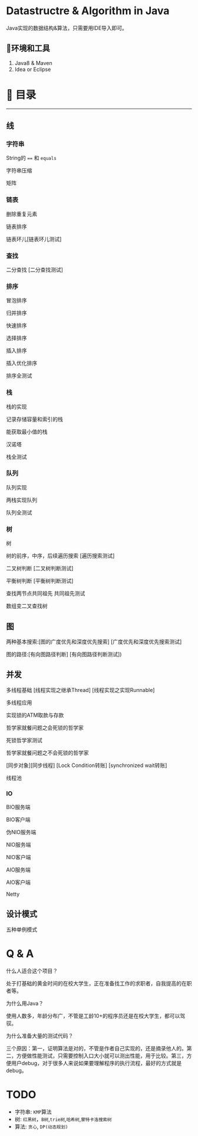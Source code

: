 # Datastructre & Algorithm in Java

Java实现的数据结构&算法，只需要用IDE导入即可。

🔧环境和工具
------
  1. Java8 & Maven
  2. Idea or Eclipse

# 📖 目录
------
## 线
### 字符串 

String的 `==` 和 `equals`

字符串压缩

矩阵

### 链表 
删除重复元素

链表排序
  
链表环儿[链表环儿测试]

### 查找 
二分查找 [二分查找测试]

### 排序 
冒泡排序

归并排序

快速排序
  
选择排序
  
插入排序
  
插入优化排序
  
排序全测试

### 栈 
栈的实现
  
记录存储容量和索引的栈
  
能获取最小值的栈
  
汉诺塔
  
栈全测试

### 队列 
  
队列实现
  
两栈实现队列
  
队列全测试

### 树
树 

树的前序，中序，后续遍历搜索 [遍历搜索测试]

二叉树判断 [二叉树判断测试] 

平衡树判断 [平衡树判断测试] 

查找两节点共同祖先 共同祖先测试 

数组变二叉查找树

## 图
两种基本搜索:[图的广度优先和深度优先搜索] [广度优先和深度优先搜索测试]

图的路径:[有向图路径判断] [有向图路径判断测试])

## 并发
多线程基础 [线程实现之继承Thread] [线程实现之实现Runnable]

多线程应用 

实现锁的ATM取款与存款

哲学家就餐问题之会死锁的哲学家

死锁哲学家测试
  
哲学家就餐问题之不会死锁的哲学家
  
[同步对象][同步线程] [Lock Condition转账] [synchronized wait转账] 

线程池
### IO 

BIO服务端

BIO客户端

伪NIO服务端

NIO服务端
  
NIO客户端
  
AIO服务端
  
AIO客户端

Netty 

## 设计模式
五种单例模式


# Q & A
什么人适合这个项目？

处于打基础的黄金时间的在校大学生，正在准备找工作的求职者，自我提高的在职者等。

为什么用Java？

使用人数多，年龄分布广，不管是工龄10+的程序员还是在校大学生，都可以驾驭。

为什么准备大量的测试代码？

三个原因：第一，证明算法是对的，不管是作者自己实现的，还是摘录他人的。第二，方便做性能测试，只需要控制入口大小就可以测出性能，用于比较。第三，方便用户debug，对于很多人来说如果要理解程序的执行流程，最好的方式就是debug。

# TODO
* 字符串: `KMP`算法
* 树: `红黑树`，`B树`,`trie树`,`哈希树`,`蒙特卡洛搜索树`
* 算法: `贪心`, `DP(动态规划)`